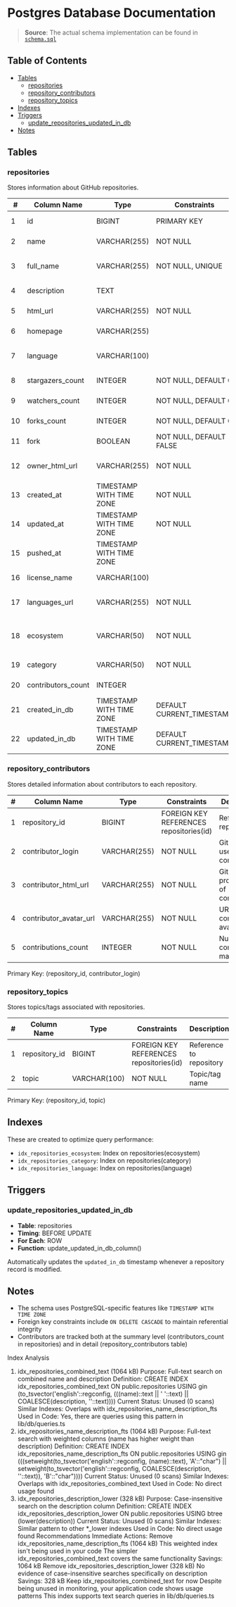 # Postgres Database Documentation

> **Source**: The actual schema implementation can be found in [`schema.sql`](./schema.sql)

## Table of Contents

- [Tables](#tables)
  - [repositories](#repositories)
  - [repository_contributors](#repository_contributors)
  - [repository_topics](#repository_topics)
- [Indexes](#indexes)
- [Triggers](#triggers)
  - [update_repositories_updated_in_db](#update_repositories_updated_in_db)
- [Notes](#notes)

## Tables

### repositories

Stores information about GitHub repositories.

| #   | Column Name        | Type                     | Constraints               | Description                                        |
| --- | ------------------ | ------------------------ | ------------------------- | -------------------------------------------------- |
| 1   | id                 | BIGINT                   | PRIMARY KEY               | GitHub repository ID                               |
| 2   | name               | VARCHAR(255)             | NOT NULL                  | Repository name                                    |
| 3   | full_name          | VARCHAR(255)             | NOT NULL, UNIQUE          | Full repository name (owner/repo)                  |
| 4   | description        | TEXT                     |                           | Repository description                             |
| 5   | html_url           | VARCHAR(255)             | NOT NULL                  | GitHub repository URL                              |
| 6   | homepage           | VARCHAR(255)             |                           | Project homepage URL                               |
| 7   | language           | VARCHAR(100)             |                           | Primary programming language                       |
| 8   | stargazers_count   | INTEGER                  | NOT NULL, DEFAULT 0       | Number of stars                                    |
| 9   | watchers_count     | INTEGER                  | NOT NULL, DEFAULT 0       | Number of watchers                                 |
| 10  | forks_count        | INTEGER                  | NOT NULL, DEFAULT 0       | Number of forks                                    |
| 11  | fork               | BOOLEAN                  | NOT NULL, DEFAULT FALSE   | Whether the repo is a fork                         |
| 12  | owner_html_url     | VARCHAR(255)             | NOT NULL                  | GitHub URL of repository owner                     |
| 13  | created_at         | TIMESTAMP WITH TIME ZONE | NOT NULL                  | Repository creation date                           |
| 14  | updated_at         | TIMESTAMP WITH TIME ZONE | NOT NULL                  | Last repository update                             |
| 15  | pushed_at          | TIMESTAMP WITH TIME ZONE |                           | Last push date                                     |
| 16  | license_name       | VARCHAR(100)             |                           | Repository license name                            |
| 17  | languages_url      | VARCHAR(255)             | NOT NULL                  | URL to repository languages data                   |
| 18  | ecosystem          | VARCHAR(50)              | NOT NULL                  | Cryptocurrency ecosystem (e.g., Bitcoin, Ethereum) |
| 19  | category           | VARCHAR(50)              | NOT NULL                  | Repository category                                |
| 20  | contributors_count | INTEGER                  |                           | Total number of contributors                       |
| 21  | created_in_db      | TIMESTAMP WITH TIME ZONE | DEFAULT CURRENT_TIMESTAMP | Record creation timestamp                          |
| 22  | updated_in_db      | TIMESTAMP WITH TIME ZONE | DEFAULT CURRENT_TIMESTAMP | Record update timestamp                            |

### repository_contributors

Stores detailed information about contributors to each repository.

| #   | Column Name            | Type         | Constraints                             | Description                       |
| --- | ---------------------- | ------------ | --------------------------------------- | --------------------------------- |
| 1   | repository_id          | BIGINT       | FOREIGN KEY REFERENCES repositories(id) | Reference to repository           |
| 2   | contributor_login      | VARCHAR(255) | NOT NULL                                | GitHub username of contributor    |
| 3   | contributor_html_url   | VARCHAR(255) | NOT NULL                                | GitHub profile URL of contributor |
| 4   | contributor_avatar_url | VARCHAR(255) | NOT NULL                                | URL to contributor's avatar       |
| 5   | contributions_count    | INTEGER      | NOT NULL                                | Number of contributions made      |

Primary Key: (repository_id, contributor_login)

### repository_topics

Stores topics/tags associated with repositories.

| #   | Column Name   | Type         | Constraints                             | Description             |
| --- | ------------- | ------------ | --------------------------------------- | ----------------------- |
| 1   | repository_id | BIGINT       | FOREIGN KEY REFERENCES repositories(id) | Reference to repository |
| 2   | topic         | VARCHAR(100) | NOT NULL                                | Topic/tag name          |

Primary Key: (repository_id, topic)

## Indexes

These are created to optimize query performance:

- `idx_repositories_ecosystem`: Index on repositories(ecosystem)
- `idx_repositories_category`: Index on repositories(category)
- `idx_repositories_language`: Index on repositories(language)

## Triggers

### update_repositories_updated_in_db

- **Table**: repositories
- **Timing**: BEFORE UPDATE
- **For Each**: ROW
- **Function**: update_updated_in_db_column()

Automatically updates the `updated_in_db` timestamp whenever a repository record is modified.

## Notes

- The schema uses PostgreSQL-specific features like `TIMESTAMP WITH TIME ZONE`
- Foreign key constraints include `ON DELETE CASCADE` to maintain referential integrity
- Contributors are tracked both at the summary level (contributors_count in repositories) and in detail (repository_contributors table)

Index Analysis

1. idx_repositories_combined_text (1064 kB)
   Purpose: Full-text search on combined name and description
   Definition: CREATE INDEX idx_repositories_combined_text ON public.repositories USING gin (to_tsvector('english'::regconfig, (((name)::text || ' '::text) || COALESCE(description, ''::text))))
   Current Status: Unused (0 scans)
   Similar Indexes: Overlaps with idx_repositories_name_description_fts
   Used in Code: Yes, there are queries using this pattern in lib/db/queries.ts
2. idx_repositories_name_description_fts (1064 kB)
   Purpose: Full-text search with weighted columns (name has higher weight than description)
   Definition: CREATE INDEX idx_repositories_name_description_fts ON public.repositories USING gin (((setweight(to_tsvector('english'::regconfig, (name)::text), 'A'::"char") || setweight(to_tsvector('english'::regconfig, COALESCE(description, ''::text)), 'B'::"char"))))
   Current Status: Unused (0 scans)
   Similar Indexes: Overlaps with idx_repositories_combined_text
   Used in Code: No direct usage found
3. idx_repositories_description_lower (328 kB)
   Purpose: Case-insensitive search on the description column
   Definition: CREATE INDEX idx_repositories_description_lower ON public.repositories USING btree (lower(description))
   Current Status: Unused (0 scans)
   Similar Indexes: Similar pattern to other \*\_lower indexes
   Used in Code: No direct usage found
   Recommendations
   Immediate Actions:
   Remove idx_repositories_name_description_fts (1064 kB)
   This weighted index isn't being used in your code
   The simpler idx_repositories_combined_text covers the same functionality
   Savings: 1064 kB
   Remove idx_repositories_description_lower (328 kB)
   No evidence of case-insensitive searches specifically on description
   Savings: 328 kB
   Keep idx_repositories_combined_text for now
   Despite being unused in monitoring, your application code shows usage patterns
   This index supports text search queries in lib/db/queries.ts

